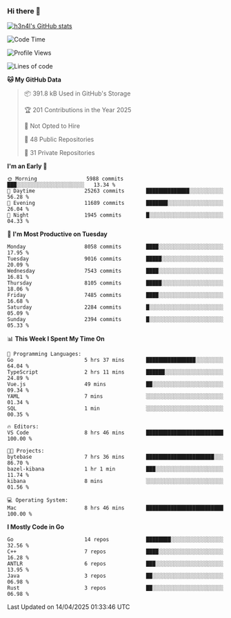 ### Hi there 👋

[![h3n4l's GitHub stats](https://github-readme-stats.vercel.app/api?username=h3n4l&count_private=true&show_icons=true&theme=radical)](https://github.com/h3n4l/github-readme-stats)

<!--START_SECTION:waka-->
![Code Time](http://img.shields.io/badge/Code%20Time-2%2C139%20hrs%2041%20mins-blue)

![Profile Views](http://img.shields.io/badge/Profile%20Views-11-blue)

![Lines of code](https://img.shields.io/badge/From%20Hello%20World%20I%27ve%20Written-15.3%20million%20lines%20of%20code-blue)

**🐱 My GitHub Data** 

> 📦 391.8 kB Used in GitHub's Storage 
 > 
> 🏆 201 Contributions in the Year 2025
 > 
> 🚫 Not Opted to Hire
 > 
> 📜 48 Public Repositories 
 > 
> 🔑 31 Private Repositories 
 > 
**I'm an Early 🐤** 

```text
🌞 Morning                5988 commits        ███░░░░░░░░░░░░░░░░░░░░░░   13.34 % 
🌆 Daytime                25263 commits       ██████████████░░░░░░░░░░░   56.28 % 
🌃 Evening                11689 commits       ███████░░░░░░░░░░░░░░░░░░   26.04 % 
🌙 Night                  1945 commits        █░░░░░░░░░░░░░░░░░░░░░░░░   04.33 % 
```
📅 **I'm Most Productive on Tuesday** 

```text
Monday                   8058 commits        ████░░░░░░░░░░░░░░░░░░░░░   17.95 % 
Tuesday                  9016 commits        █████░░░░░░░░░░░░░░░░░░░░   20.09 % 
Wednesday                7543 commits        ████░░░░░░░░░░░░░░░░░░░░░   16.81 % 
Thursday                 8105 commits        █████░░░░░░░░░░░░░░░░░░░░   18.06 % 
Friday                   7485 commits        ████░░░░░░░░░░░░░░░░░░░░░   16.68 % 
Saturday                 2284 commits        █░░░░░░░░░░░░░░░░░░░░░░░░   05.09 % 
Sunday                   2394 commits        █░░░░░░░░░░░░░░░░░░░░░░░░   05.33 % 
```


📊 **This Week I Spent My Time On** 

```text
💬 Programming Languages: 
Go                       5 hrs 37 mins       ████████████████░░░░░░░░░   64.04 % 
TypeScript               2 hrs 11 mins       ██████░░░░░░░░░░░░░░░░░░░   24.89 % 
Vue.js                   49 mins             ██░░░░░░░░░░░░░░░░░░░░░░░   09.34 % 
YAML                     7 mins              ░░░░░░░░░░░░░░░░░░░░░░░░░   01.34 % 
SQL                      1 min               ░░░░░░░░░░░░░░░░░░░░░░░░░   00.35 % 

🔥 Editors: 
VS Code                  8 hrs 46 mins       █████████████████████████   100.00 % 

🐱‍💻 Projects: 
bytebase                 7 hrs 36 mins       ██████████████████████░░░   86.70 % 
bazel-kibana             1 hr 1 min          ███░░░░░░░░░░░░░░░░░░░░░░   11.74 % 
kibana                   8 mins              ░░░░░░░░░░░░░░░░░░░░░░░░░   01.56 % 

💻 Operating System: 
Mac                      8 hrs 46 mins       █████████████████████████   100.00 % 
```

**I Mostly Code in Go** 

```text
Go                       14 repos            ████████░░░░░░░░░░░░░░░░░   32.56 % 
C++                      7 repos             ████░░░░░░░░░░░░░░░░░░░░░   16.28 % 
ANTLR                    6 repos             ███░░░░░░░░░░░░░░░░░░░░░░   13.95 % 
Java                     3 repos             ██░░░░░░░░░░░░░░░░░░░░░░░   06.98 % 
Rust                     3 repos             ██░░░░░░░░░░░░░░░░░░░░░░░   06.98 % 
```




 Last Updated on 14/04/2025 01:33:46 UTC
<!--END_SECTION:waka-->

